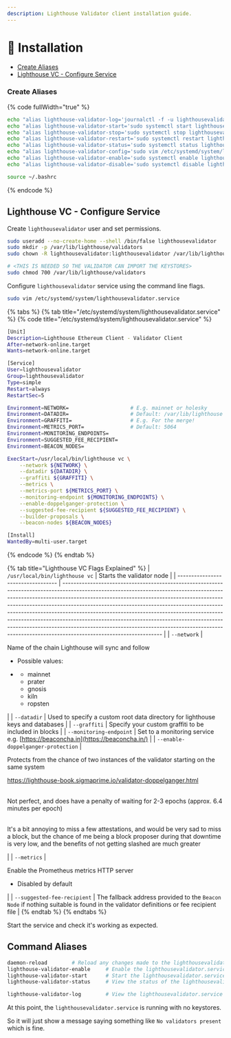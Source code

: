 ```yaml
---
description: Lighthouse Validator client installation guide.
---
```


# 💾 Installation

* [Create Aliases](installation.md#create-aliases)
* [Lighthouse VC - Configure Service](installation.md#lighthouse-vc-configure-service)

### Create Aliases

{% code fullWidth="true" %}
```bash
echo "alias lighthouse-validator-log='journalctl -f -u lighthousevalidator.service -o cat | ccze -A'" >> ~/.bashrc
echo "alias lighthouse-validator-start='sudo systemctl start lighthousevalidator.service'" >> ~/.bashrc
echo "alias lighthouse-validator-stop='sudo systemctl stop lighthousevalidator.service'" >> ~/.bashrc
echo "alias lighthouse-validator-restart='sudo systemctl restart lighthousevalidator.service'" >> ~/.bashrc
echo "alias lighthouse-validator-status='sudo systemctl status lighthousevalidator.service'" >> ~/.bashrc
echo "alias lighthouse-validator-config='sudo vim /etc/systemd/system/lighthousevalidator.service'" >> ~/.bashrc
echo "alias lighthouse-validator-enable='sudo systemctl enable lighthousevalidator.service'" >> ~/.bashrc
echo "alias lighthouse-validator-disable='sudo systemctl disable lighthousevalidator.service'" >> ~/.bashrc

source ~/.bashrc
```
{% endcode %}

## Lighthouse VC - Configure Service

Create `lighthousevalidator` user and set permissions.

```bash
sudo useradd --no-create-home --shell /bin/false lighthousevalidator
sudo mkdir -p /var/lib/lighthouse/validators
sudo chown -R lighthousevalidator:lighthousevalidator /var/lib/lighthouse/validators

# <THIS IS NEEDED SO THE VALIDATOR CAN IMPORT THE KEYSTORES>
sudo chmod 700 /var/lib/lighthouse/validators
```

Configure `lighthousevalidator` service using the command line flags.

```bash
sudo vim /etc/systemd/system/lighthousevalidator.service
```

{% tabs %}
{% tab title="/etc/systemd/system/lighthousevalidator.service" %}
{% code title="/etc/systemd/system/lighthousevalidator.service" %}
```bash
[Unit]
Description=Lighthouse Ethereum Client - Validator Client
After=network-online.target
Wants=network-online.target

[Service]
User=lighthousevalidator
Group=lighthousevalidator
Type=simple
Restart=always
RestartSec=5

Environment=NETWORK=                    # E.g. mainnet or holesky
Environment=DATADIR=                    # Default: /var/lib/lighthouse
Environment=GRAFFITI=                   # E.g. For the merge!
Environment=METRICS_PORT=               # Default: 5064
Environment=MONITORING_ENDPOINTS=
Environment=SUGGESTED_FEE_RECIPIENT=
Environment=BEACON_NODES=

ExecStart=/usr/local/bin/lighthouse vc \
    --network ${NETWORK} \
    --datadir ${DATADIR} \
    --graffiti ${GRAFFITI} \
    --metrics \
    --metrics-port ${METRICS_PORT} \
    --monitoring-endpoint ${MONITORING_ENDPOINTS} \
    --enable-doppelganger-protection \
    --suggested-fee-recipient ${SUGGESTED_FEE_RECIPIENT} \
    --builder-proposals \
    --beacon-nodes ${BEACON_NODES}

[Install]
WantedBy=multi-user.target
```
{% endcode %}
{% endtab %}

{% tab title="Lighthouse VC Flags Explained" %}
| `/usr/local/bin/lighthouse vc`     | Starts the validator node                                                                                                                                                                                                                                                                                                                                                                                                                                                                                                                                                                              |
| ---------------------------------- | ------------------------------------------------------------------------------------------------------------------------------------------------------------------------------------------------------------------------------------------------------------------------------------------------------------------------------------------------------------------------------------------------------------------------------------------------------------------------------------------------------------------------------------------------------------------------------------------------------ |
| `--network`                        | <p>Name of the chain Lighthouse will sync and follow</p><ul><li>Possible values:</li><li><p></p><ul><li>mainnet</li><li>prater</li><li>gnosis</li><li>kiln</li><li>ropsten</li></ul></li></ul>                                                                                                                                                                                                                                                                                                                                                                                                         |
| `--datadir`                        | Used to specify a custom root data directory for lighthouse keys and databases                                                                                                                                                                                                                                                                                                                                                                                                                                                                                                                         |
| `--graffiti`                       | Specify your custom graffiti to be included in blocks                                                                                                                                                                                                                                                                                                                                                                                                                                                                                                                                                  |
| `--monitoring-endpoint`            | Set to a monitoring service e.g. [https://beaconcha.in](https://beaconcha.in/)                                                                                                                                                                                                                                                                                                                                                                                                                                                                                                                         |
| `--enable-doppelganger-protection` | <p>Protects from the chance of two instances of the validator starting on the same system</p><p><a href="https://lighthouse-book.sigmaprime.io/validator-doppelganger.html">https://lighthouse-book.sigmaprime.io/validator-doppelganger.html</a></p><p><br>Not perfect, and does have a penalty of waiting for 2-3 epochs (approx. 6.4 minutes per epoch)</p><p><br>It's a bit annoying to miss a few attestations, and would be very sad to miss a block, but the chance of me being a block proposer during that downtime is very low, and the benefits of not getting slashed are much greater</p> |
| `--metrics`                        | <p>Enable the Prometheus metrics HTTP server</p><ul><li>Disabled by default</li></ul>                                                                                                                                                                                                                                                                                                                                                                                                                                                                                                                  |
| `--suggested-fee-recipient`        | The fallback address provided to the `Beacon Node` if nothing suitable is found in the validator definitions or fee recipient file                                                                                                                                                                                                                                                                                                                                                                                                                                                                     |
{% endtab %}
{% endtabs %}

Start the service and check it's working as expected.

## Command Aliases

```bash
daemon-reload        # Reload any changes made to the lighthousevalidator.service
lighthouse-validator-enable     # Enable the lighthousevalidator.service
lighthouse-validator-start      # Start the lighthousevalidator.service
lighthouse-validator-status     # View the status of the lighthousevalidator.service

lighthouse-validator-log        # View the lighthousevalidator.service logs
```

At this point, the `lighthousevalidator.service` is running with no keystores.

So it will just show a message saying something like `No validators present` which is fine.

